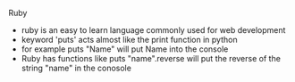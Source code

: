 Ruby 

- ruby is an easy to learn language commonly used for web development
- keyword 'puts' acts almost like the print function in python
- for example puts "Name" will put Name into the console
- Ruby has functions like puts "name".reverse will put the reverse of the string "name" in the conosole

